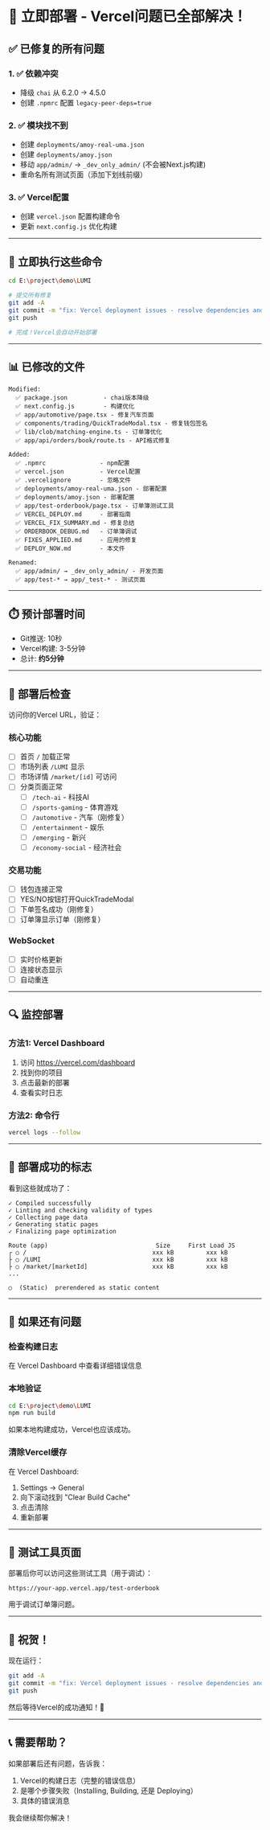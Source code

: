 # 🚀 立即部署 - Vercel问题已全部解决！

## ✅ 已修复的所有问题

### 1. ✅ 依赖冲突
- 降级 `chai` 从 6.2.0 → 4.5.0
- 创建 `.npmrc` 配置 `legacy-peer-deps=true`

### 2. ✅ 模块找不到
- 创建 `deployments/amoy-real-uma.json`
- 创建 `deployments/amoy.json`  
- 移动 `app/admin/` → `_dev_only_admin/` (不会被Next.js构建)
- 重命名所有测试页面（添加下划线前缀）

### 3. ✅ Vercel配置
- 创建 `vercel.json` 配置构建命令
- 更新 `next.config.js` 优化构建

---

## 📝 立即执行这些命令

```bash
cd E:\project\demo\LUMI

# 提交所有修复
git add -A
git commit -m "fix: Vercel deployment issues - resolve dependencies and missing modules"
git push

# 完成！Vercel会自动开始部署
```

---

## 📊 已修改的文件

```
Modified:
  ✅ package.json          - chai版本降级
  ✅ next.config.js        - 构建优化
  ✅ app/automotive/page.tsx - 修复汽车页面
  ✅ components/trading/QuickTradeModal.tsx - 修复钱包签名
  ✅ lib/clob/matching-engine.ts - 订单簿优化
  ✅ app/api/orders/book/route.ts - API格式修复

Added:
  ✅ .npmrc               - npm配置
  ✅ vercel.json          - Vercel配置
  ✅ .vercelignore        - 忽略文件
  ✅ deployments/amoy-real-uma.json - 部署配置
  ✅ deployments/amoy.json - 部署配置
  ✅ app/test-orderbook/page.tsx - 订单簿测试工具
  ✅ VERCEL_DEPLOY.md     - 部署指南
  ✅ VERCEL_FIX_SUMMARY.md - 修复总结
  ✅ ORDERBOOK_DEBUG.md   - 订单簿调试
  ✅ FIXES_APPLIED.md     - 应用的修复
  ✅ DEPLOY_NOW.md        - 本文件

Renamed:
  ✅ app/admin/ → _dev_only_admin/ - 开发页面
  ✅ app/test-* → app/_test-* - 测试页面
```

---

## ⏱️ 预计部署时间

- Git推送: 10秒
- Vercel构建: 3-5分钟
- 总计: **约5分钟**

---

## 🎯 部署后检查

访问你的Vercel URL，验证：

### 核心功能
- [ ] 首页 `/` 加载正常
- [ ] 市场列表 `/LUMI` 显示
- [ ] 市场详情 `/market/[id]` 可访问
- [ ] 分类页面正常
  - [ ] `/tech-ai` - 科技AI
  - [ ] `/sports-gaming` - 体育游戏
  - [ ] `/automotive` - 汽车（刚修复）
  - [ ] `/entertainment` - 娱乐
  - [ ] `/emerging` - 新兴
  - [ ] `/economy-social` - 经济社会

### 交易功能
- [ ] 钱包连接正常
- [ ] YES/NO按钮打开QuickTradeModal
- [ ] 下单签名成功（刚修复）
- [ ] 订单簿显示订单（刚修复）

### WebSocket
- [ ] 实时价格更新
- [ ] 连接状态显示
- [ ] 自动重连

---

## 🔍 监控部署

### 方法1: Vercel Dashboard
1. 访问 https://vercel.com/dashboard
2. 找到你的项目
3. 点击最新的部署
4. 查看实时日志

### 方法2: 命令行
```bash
vercel logs --follow
```

---

## 🎉 部署成功的标志

看到这些就成功了：

```
✓ Compiled successfully
✓ Linting and checking validity of types
✓ Collecting page data
✓ Generating static pages
✓ Finalizing page optimization

Route (app)                              Size     First Load JS
┌ ○ /                                   xxx kB         xxx kB
├ ○ /LUMI                               xxx kB         xxx kB
├ ○ /market/[marketId]                  xxx kB         xxx kB
...

○  (Static)  prerendered as static content
```

---

## 🐛 如果还有问题

### 检查构建日志
在 Vercel Dashboard 中查看详细错误信息

### 本地验证
```bash
cd E:\project\demo\LUMI
npm run build
```

如果本地构建成功，Vercel也应该成功。

### 清除Vercel缓存
在 Vercel Dashboard:
1. Settings → General
2. 向下滚动找到 "Clear Build Cache"
3. 点击清除
4. 重新部署

---

## 📱 测试工具页面

部署后你可以访问这些测试工具（用于调试）：

```
https://your-app.vercel.app/test-orderbook
```

用于调试订单簿问题。

---

## 🎊 祝贺！

现在运行：
```bash
git add -A
git commit -m "fix: Vercel deployment issues - resolve dependencies and missing modules"
git push
```

然后等待Vercel的成功通知！🎉

---

## 📞 需要帮助？

如果部署后还有问题，告诉我：
1. Vercel的构建日志（完整的错误信息）
2. 是哪个步骤失败（Installing, Building, 还是 Deploying）
3. 具体的错误消息

我会继续帮你解决！

